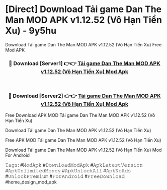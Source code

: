# [Direct] Download Tải game Dan The Man MOD APK v1.12.52 (Vô Hạn Tiền Xu) - 9y5hu
Download Tải game Dan The Man MOD APK v1.12.52 (Vô Hạn Tiền Xu) Free Mod APK

<div align="center">
<h3>🔴 Download [Server1] 👉👉 <a href="https://apk-comot.site?title=Tải_game_Dan_The_Man_MOD_APK_v1.12.52_(Vô_Hạn_Tiền_Xu)">Tải game Dan The Man MOD APK v1.12.52 (Vô Hạn Tiền Xu) Mod Apk</a></h3><br>

<h3>🔴 Download [Server2] 👉👉 <a href="https://apk-comot.site?title=Tải_game_Dan_The_Man_MOD_APK_v1.12.52_(Vô_Hạn_Tiền_Xu)">Tải game Dan The Man MOD APK v1.12.52 (Vô Hạn Tiền Xu) Mod Apk</a></h3>
</div>


Free Download APK MOD Tải game Dan The Man MOD APK v1.12.52 (Vô Hạn Tiền Xu)

Download Tải game Dan The Man MOD APK v1.12.52 (Vô Hạn Tiền Xu) 

Free APK MOD Tải game Dan The Man MOD APK v1.12.52 (Vô Hạn Tiền Xu) 

Download Tải game Dan The Man MOD APK v1.12.52 (Vô Hạn Tiền Xu) Mod For Android

𝚃𝚊𝚐𝚜: #𝙼𝚘𝚍𝙰𝚙𝚔 #𝙳𝚘𝚠𝚗𝚕𝚘𝚊𝚍𝙼𝚘𝚍𝙰𝚙𝚔 #𝙰𝚙𝚔𝙻𝚊𝚝𝚎𝚜𝚝𝚅𝚎𝚛𝚜𝚒𝚘𝚗 #𝙰𝚙𝚔𝚄𝚗𝚕𝚒𝚖𝚒𝚝𝚎𝚍𝙼𝚘𝚗𝚎𝚢 #𝙰𝚙𝚔𝚄𝚗𝚕𝚘𝚌𝚔𝙰𝚕𝚕 #𝙰𝚙𝚔𝙽𝚘𝙰𝚍𝚜 #𝚄𝚗𝚕𝚘𝚌𝚔𝙿𝚛𝚎𝚖𝚒𝚞𝚖 #𝙵𝚘𝚛𝙰𝚗𝚍𝚛𝚘𝚒𝚍 #𝙵𝚛𝚎𝚎𝙳𝚘𝚠𝚗𝚕𝚘𝚊𝚍 #home_design_mod_apk